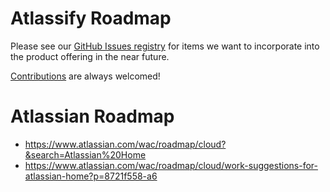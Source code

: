 # Atlassify Roadmap 

Please see our [GitHub Issues registry][github-issues] for items we want to incorporate into the product offering in the near future.  

[Contributions][contributing] are always welcomed!

# Atlassian Roadmap
- https://www.atlassian.com/wac/roadmap/cloud?&search=Atlassian%20Home
- https://www.atlassian.com/wac/roadmap/cloud/work-suggestions-for-atlassian-home?p=8721f558-a6

<!-- Label Links -->
[contributing]: CONTRIBUTING
[github-issues]: https://github.com/setchy/atlassify/issues